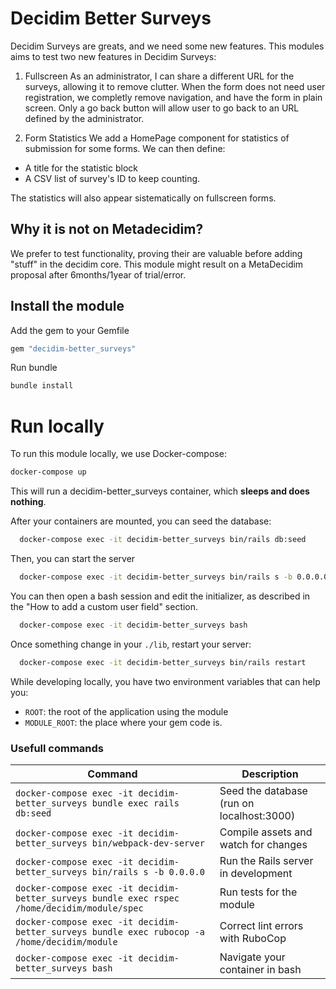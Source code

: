 # Decidim Better Surveys

Decidim Surveys are greats, and we need some new features. This modules aims to test two new features in 
Decidim Surveys: 

1. Fullscreen
As an administrator, I can share a different URL for the surveys, allowing it to remove clutter. 
When the form does not need user registration, we completly remove navigation, and have the form in plain screen. 
Only a go back button will allow user to go back to an URL defined by the administrator. 

2. Form Statistics
We add a HomePage component for statistics of submission for some forms. We can then define: 
- A title for the statistic block
- A CSV list of survey's ID to keep counting. 

The statistics will also appear sistematically on fullscreen forms. 


## Why it is not on Metadecidim? 

We prefer to test functionality, proving their are valuable before adding "stuff" in the decidim core. 
This module might result on a MetaDecidim proposal after 6months/1year of trial/error. 

## Install the module
Add the gem to your Gemfile
```ruby
gem "decidim-better_surveys"
```

Run bundle
```bash
bundle install
```


# Run locally
To run this module locally, we use Docker-compose:

```bash
docker-compose up
```
This will run a decidim-better_surveys container, which **sleeps and does nothing**.

After your containers are mounted, you can seed the database: 
```bash
  docker-compose exec -it decidim-better_surveys bin/rails db:seed
```

Then, you can start the server
```bash
  docker-compose exec -it decidim-better_surveys bin/rails s -b 0.0.0.0
```

You can then open a bash session and edit the initializer, as described in the "How to add a custom user field" section. 
```bash
  docker-compose exec -it decidim-better_surveys bash
```

Once something change in your `./lib`, restart your server: 
```bash
  docker-compose exec -it decidim-better_surveys bin/rails restart
```

While developing locally, you have two environment variables that can help you:

* `ROOT`: the root of the application using the module
* `MODULE_ROOT`: the place where your gem code is.

### Usefull commands

| Command                                                                                          | Description                                         |
|--------------------------------------------------------------------------------------------------|-----------------------------------------------------|
| `docker-compose exec -it decidim-better_surveys bundle exec rails db:seed`                          | Seed the database (run on localhost:3000)           |
| `docker-compose exec -it decidim-better_surveys bin/webpack-dev-server`                             | Compile assets and watch for changes                |
| `docker-compose exec -it decidim-better_surveys bin/rails s -b 0.0.0.0`                             | Run the Rails server in development                 |
| `docker-compose exec -it decidim-better_surveys bundle exec rspec /home/decidim/module/spec`        | Run tests for the module                            |
| `docker-compose exec -it decidim-better_surveys bundle exec rubocop -a /home/decidim/module`        | Correct lint errors with RuboCop                    |
| `docker-compose exec -it decidim-better_surveys bash`                                               | Navigate your container in bash                     |